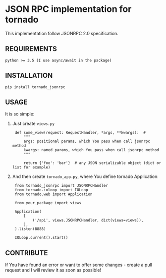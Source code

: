 JSON RPC implementation for tornado
===================================

This implementation follow JSONRPC 2.0 specification.

REQUIREMENTS
------------

    python >= 3.5 (I use async/await in the package)

INSTALLATION
------------

    pip install tornado_jsonrpc

USAGE
-----

It is so simple:

1. Just create `views.py`

        def some_view(request: RequestHandler, *args, **kwargs):  # 
            """
            args: positional params, which You pass when call jsonrpc method
            kwargs: named params, which You pass when call jsonrpc method
            """

            return {'foo': 'bar'}  # any JSON serializable object (dict or list for example)

2. And then create `tornado_app.py`, where You define tornado Application:

        from tornado_jsonrpc import JSONRPCHandler       
        from tornado.ioloop import IOLoop
        from tornado.web import Application
        
        from your_package import views
        
        Application(
            [
                ('/api', views.JSONRPCHandler, dict(views=views)),
            ],
        ).listen(8888)
        
        IOLoop.current().start()

CONTRIBUTE
----------

If You have found an error or want to offer some changes - create a pull request and I will review it as soon as possible!

